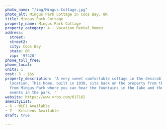 ```yaml
---
photo_name: "/img/Mingus-Cottage.jpg"
photo_alt: Mingus Park Cottage in Coos Bay, OR
title: Mingus Park Cottage
property_name: Mingus Park Cottage
property_category: 4 - Vacation Rental Homes
address:
  street: 
  street2: 
  city: Coos Bay
  state: OR
  zip: '97420'
phone_toll_free: 
phone_local: 
units: 1
cost: 3 - $$$
property_description: 'A very sweet comfortable cottage in the desirable Mingus Park
  location. This home, built in 1930, sits back on the property from the street, across
  from Mingus Park where you can hear the fountains in the lake and the music during
  events in the park. '
website: https://www.vrbo.com/617162
amenityList:
- 6 - WiFi Available
- 7 - Kitchens Available
draft: true

---
```

